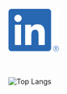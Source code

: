 <a href="https://www.linkedin.com/in/rspralja/"><img src="LI-In-Bug.png" alt="LinkedIn" width="100"></img></a>

<br></br>
![Top Langs](https://github-readme-stats.vercel.app/api/top-langs/?username=spralja&theme=tokyonight)

<!--### Hi there 👋

<!--
**spralja/spralja** is a ✨ _special_ ✨ repository because its `README.md` (this file) appears on your GitHub profile.

Here are some ideas to get you started:

- 
- 🌱 I’m currently learning ...
- 👯 I’m looking to collaborate on ...
- 🤔 I’m looking for help with ...
- 💬 Ask me about ...
- 📫 How to reach me: ...
- 😄 Pronouns: ...
- ⚡ Fun fact: ...
-->
<!--
- 🔭 I’m currently working on a portfolio website
- 🌱 I’m currently learning Microsoft Azure
-->
